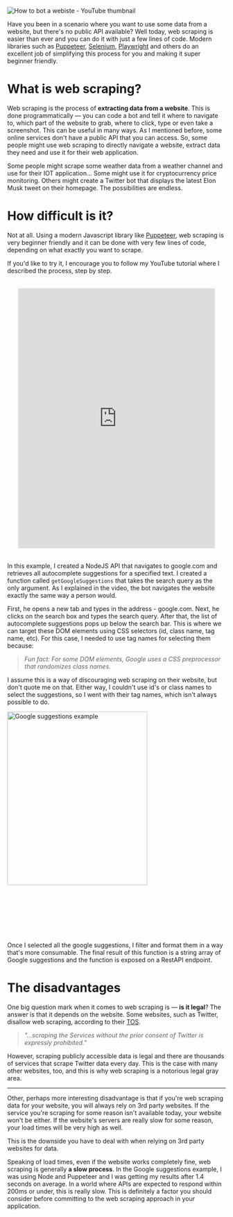 ![How to bot a webiste - YouTube thumbnail](https://i.imgur.com/XuZQjDi.jpg)

Have you been in a scenario where you want to use some data from a website, but there's no public API available? Well today, web scraping is easier than ever and you can do it with just a few lines of code. Modern libraries such as [Puppeteer](https://www.npmjs.com/package/puppeteer), [Selenium](https://www.npmjs.com/package/selenium-webdriver), [Playwright](https://www.npmjs.com/package/playwright) and others do an excellent job of simplifying this process for you and making it super beginner friendly.

# What is web scraping?

Web scraping is the process of **extracting data from a website**. This is done programmatically — you can code a bot and tell it where to navigate to, which part of the website to grab, where to click, type or even take a screenshot. This can be useful in many ways. As I mentioned before, some online services don't have a public API that you can access. So, some people might use web scraping to directly navigate a website, extract data they need and use it for their web application.

Some people might scrape some weather data from a weather channel and use for their IOT application... Some might use it for cryptocurrency price monitoring. Others might create a Twitter bot that displays the latest Elon Musk tweet on their homepage. The possibilities are endless.

# How difficult is it?

Not at all. Using a modern Javascript library like [Puppeteer](https://www.npmjs.com/package/puppeteer), web scraping is very beginner friendly and it can be done with very few lines of code, depending on what exactly you want to scrape.

If you'd like to try it, I encourage you to follow my YouTube tutorial where I described the process, step by step.

<div style="display: flex; justify-content: center; margin-top: 2rem; margin-bottom: 2rem;"><iframe width="90%" height="600" src="https://www.youtube.com/embed/NiIZ156wAP0" title="YouTube video player" frameborder="0" allow="accelerometer; autoplay; clipboard-write; encrypted-media; gyroscope; picture-in-picture" allowfullscreen></iframe></div>

In this example, I created a NodeJS API that navigates to google.com and retrieves all autocomplete suggestions for a specified text. I created a function called <code>getGoogleSuggestions</code> that takes the search query as the only argument. As I explained in the video, the bot navigates the website exactly the same way a person would.

First, he opens a new tab and types in the address - google.com. Next, he clicks on the search box and types the search query. After that, the list of autocomplete suggestions pops up below the search bar. This is where we can target these DOM elements using CSS selectors (id, class name, tag name, etc). For this case, I needed to use tag names for selecting them because:

<blockquote>

_Fun fact: For some DOM elements, Google uses a CSS preprocessor that randomizes class names._

</blockquote>

I assume this is a way of discouraging web scraping on their website, but don't quote me on that. Either way, I couldn't use id's or class names to select the suggestions, so I went with their tag names, which isn't always possible to do.

<img src="https://i.imgur.com/TxhaRU8.png" alt="Google suggestions example" style="max-height: 500px; width: 80%; margin: 0 auto 1rem auto;">

Once I selected all the google suggestions, I filter and format them in a way that's more consumable. The final result of this function is a string array of Google suggestions and the function is exposed on a RestAPI endpoint.

# The disadvantages

One big question mark when it comes to web scraping is — **is it legal**? The answer is that it depends on the website. Some websites, such as Twitter, disallow web scraping, according to their [TOS](https://twitter.com/en/tos).

<blockquote>

_"...scraping the Services without the prior consent of Twitter is expressly prohibited."_

</blockquote>

However, scraping publicly accessible data is legal and there are thousands of services that scrape Twitter data every day. This is the case with many other websites, too, and this is why web scraping is a notorious legal gray area.

<hr />

Other, perhaps more interesting disadvantage is that if you're web scraping data for your website, you will always rely on 3rd party websites. If the service you're scraping for some reason isn't available today, your website won't be either. If the website's servers are really slow for some reason, your load times will be very high as well.

This is the downside you have to deal with when relying on 3rd party websites for data.

Speaking of load times, even if the website works completely fine, web scraping is generally **a slow process**. In the Google suggestions example, I was using Node and Puppeteer and I was getting my results after 1.4 seconds on average. In a world where APIs are expected to respond within 200ms or under, this is really slow. This is definitely a factor you should consider before committing to the web scraping approach in your application.
